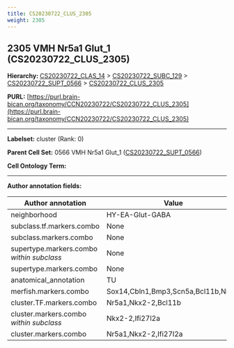 ```yaml
---
title: CS20230722_CLUS_2305
weight: 2305
---
```

## 2305 VMH Nr5a1 Glut_1 (CS20230722_CLUS_2305)
<b>Hierarchy: </b>
[CS20230722_CLAS_14](../CS20230722_CLAS_14) >
[CS20230722_SUBC_129](../CS20230722_SUBC_129) >
[CS20230722_SUPT_0566](../CS20230722_SUPT_0566) >
[CS20230722_CLUS_2305](../CS20230722_CLUS_2305)

**PURL:** [https://purl.brain-bican.org/taxonomy/CCN20230722/CS20230722_CLUS_2305](https://purl.brain-bican.org/taxonomy/CCN20230722/CS20230722_CLUS_2305)

---


**Labelset:** cluster (Rank: 0)

**Parent Cell Set:** 0566 VMH Nr5a1 Glut_1 ([CS20230722_SUPT_0566](../CS20230722_SUPT_0566))



**Cell Ontology Term:** 

[MARKER GENES.]: #


---

[TRANSFERRED ANNOTATIONS.]: #


[AUTHOR ANNOTATION FIELDS.]: #


**Author annotation fields:**

| Author annotation | Value |
|-------------------|-------|
|neighborhood|HY-EA-Glut-GABA|
|subclass.tf.markers.combo|None|
|subclass.markers.combo|None|
|supertype.markers.combo _within subclass_|None|
|supertype.markers.combo|None|
|anatomical_annotation|TU|
|merfish.markers.combo|Sox14,Cbln1,Bmp3,Scn5a,Bcl11b,Nr2f2|
|cluster.TF.markers.combo|Nr5a1,Nkx2-2,Bcl11b|
|cluster.markers.combo _within subclass_|Nkx2-2,Ifi27l2a|
|cluster.markers.combo|Nr5a1,Nkx2-2,Ifi27l2a|
